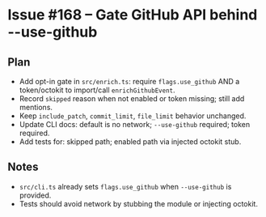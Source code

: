 # Issue #168 – Gate GitHub API behind --use-github

## Plan
- Add opt-in gate in `src/enrich.ts`: require `flags.use_github` AND a token/octokit to import/call `enrichGithubEvent`.
- Record `skipped` reason when not enabled or token missing; still add mentions.
- Keep `include_patch`, `commit_limit`, `file_limit` behavior unchanged.
- Update CLI docs: default is no network; `--use-github` required; token required.
- Add tests for: skipped path; enabled path via injected octokit stub.

## Notes
- `src/cli.ts` already sets `flags.use_github` when `--use-github` is provided.
- Tests should avoid network by stubbing the module or injecting octokit.
